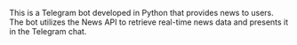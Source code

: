 This is a Telegram bot developed in Python that provides news to users. The bot utilizes the News API to retrieve real-time news data and presents it in the Telegram chat.
